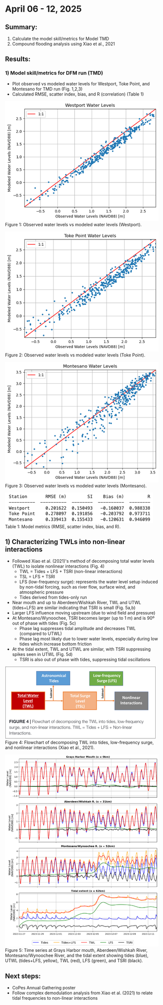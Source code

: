 # April 06 - 12, 2025

## Summary:
1) Calculate the model skill/metrics for Model TMD<br>
2) Compound flooding analysis using Xiao et al., 2021<br>

## Results:
### 1) Model skill/metrics for DFM run (TMD)
- Plot observed vs modeled water levels for Westport, Toke Point, and Montesano for TMD run (Fig. 1,2,3)
- Calculated RMSE, scatter index, bias, and R (correlation) (Table 1)
	
![Westport](../Figures/041025meeting/westport_Dec2023_TMD_1to1waterlevels.png)<br>
Figure 1: Observed water levels vs modeled water levels (Westport).

![Tokepoint](../Figures/041025meeting/tokepoint_Dec2023_TMD_1to1waterlevels.png)<br>
Figure 2: Observed water levels vs modeled water levels (Toke Point).

![Montesano](../Figures/041025meeting/montesano_Dec2023_TMD_1to1waterlevels.png)<br>
Figure 3: Observed water levels vs modeled water levels (Montesano).

![ModelMetrics](../Figures/041025meeting/TwinHarbors_Dec2023_TMD_modelskills.png)<br>
Table 1: Model metrics (RMSE, scatter index, bias, and R).

## 1) Characterizing TWLs into non-linear interactions 
- Followed Xiao et al. (2021)'s method of decomposing total water levels (TWL) to isolate nonlinear interactions (Fig. 4)
	- TWL = Tides + LFS + TSRI (non-linear interactions)
	- TSL = LFS + TSRI
	- LFS (low-frequency surge): represents the water level setup induced by non-tidal forcing, such as river flow, surface wind, and atmospheric pressure
	- Tides derived from tides-only run
- Near mouth and up to Aberdeen/Wishkah River, TWL and UTWL (tides+LFS) are similar indicating that TSRI is small (Fig. 5a,b)
- Larger LFS influence moving upstream (due to wind field and pressure)
- At Montesano/Wynoochee, TSRI becomes larger (up to 1 m) and is 90º out of phase with tides (Fig. 5c)
	- Phase lag suppresses tidal amplitude and decreases TWL (compared to UTWL)
	- Phase lag most likely due to lower water levels, especially during low tides which increase bottom friction
- At the tidal extent, TWL and UTWL are similar, with TSRI suppressing spikes seen in UTWL (Fig. 5d)
	- TSRI is also out of phase with tides, suppressing tidal oscillations 

![Flowchart](../Figures/041025meeting/flowchart_Xiaoetal2021.png)<br>
Figure 4: Flowchart of decomposing TWL into tides, low-frequency surge, and nonlinear interactions (Xiao et al., 2021).

![ModeledTimeSeriesDecomposition](../Figures/041025meeting/TwinHarbors_Dec2023_TMD_tides_utwl_twl_lfs_tsri.png)<br>
Figure 5: Time series at Grays Harbor mouth, Aberdeen/Wishkah River, Montesano/Wynoochee River, and the tidal extent showing tides (blue), UTWL (tides+LFS, yellow), TWL (red), LFS (green), and TSRI (black). 


## Next steps:
- CoPes Annual Gathering poster
- Follow complex demodulation analysis from Xiao et al. (2021) to relate tidal frequencies to non-linear interactions